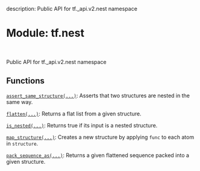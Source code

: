 description: Public API for tf._api.v2.nest namespace

<div itemscope itemtype="http://developers.google.com/ReferenceObject">
<meta itemprop="name" content="tf.nest" />
<meta itemprop="path" content="Stable" />
</div>

# Module: tf.nest

<!-- Insert buttons and diff -->

<table class="tfo-notebook-buttons tfo-api nocontent" align="left">

</table>



Public API for tf._api.v2.nest namespace



## Functions

[`assert_same_structure(...)`](../tf/nest/assert_same_structure.md): Asserts that two structures are nested in the same way.

[`flatten(...)`](../tf/nest/flatten.md): Returns a flat list from a given structure.

[`is_nested(...)`](../tf/nest/is_nested.md): Returns true if its input is a nested structure.

[`map_structure(...)`](../tf/nest/map_structure.md): Creates a new structure by applying `func` to each atom in `structure`.

[`pack_sequence_as(...)`](../tf/nest/pack_sequence_as.md): Returns a given flattened sequence packed into a given structure.

